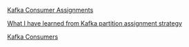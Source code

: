 [Kafka Consumer Assignments](https://www.signal.co/dev-log/kafka-consumer-assignments/)


[What I have learned from Kafka partition assignment strategy](https://medium.com/@anyili0928/what-i-have-learned-from-kafka-partition-assignment-strategy-799fdf15d3ab)

[Kafka Consumers](https://docs.confluent.io/current/clients/consumer.html)
